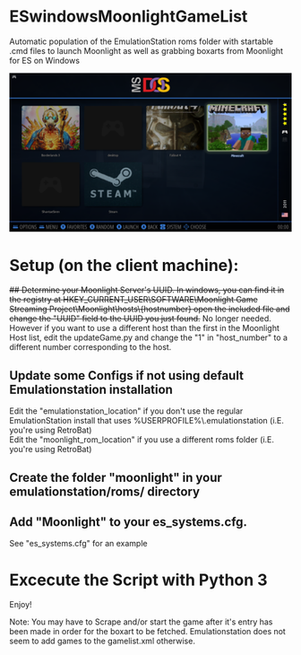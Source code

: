 # ESwindowsMoonlightGameList
Automatic population of the EmulationStation roms folder with startable .cmd files to launch Moonlight as well as grabbing boxarts from Moonlight for ES on Windows

![Screenshot](https://github.com/MeisterLi/ESwindowsMoonlightGameList/blob/main/Screenshot.png)

# Setup (on the client machine):

~~## Determine your Moonlight Server's UUID. 
In windows, you can find it in the registry at HKEY_CURRENT_USER\SOFTWARE\Moonlight Game Streaming Project\Moonlight\hosts\\{hostnumber}
open the included file and change the "UUID" field to the UUID you just found.~~ 
No longer needed.  
However if you want to use a different host than the first in the Moonlight Host list, edit the updateGame.py and change the "1" in "host_number" to a different number corresponding to the host.

## Update some Configs if not using default Emulationstation installation
Edit the "emulationstation_location" if you don't use the regular EmulationStation install that uses %USERPROFILE%\\.emulationstation (i.E. you're using RetroBat)\
Edit the "moonlight_rom_location" if you use a different roms folder (i.E. you're using RetroBat)

## Create the folder "moonlight" in your emulationstation/roms/ directory

## Add "Moonlight" to your es_systems.cfg. 
See "es_systems.cfg" for an example

# Excecute the Script with Python 3

Enjoy!

Note: You may have to Scrape and/or start the game after it's entry has been made in order for the boxart to be fetched. Emulationstation does not seem to add games to the gamelist.xml otherwise.
